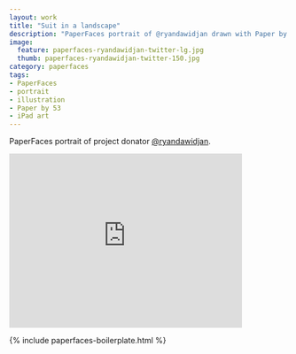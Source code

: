```yaml
---
layout: work
title: "Suit in a landscape"
description: "PaperFaces portrait of @ryandawidjan drawn with Paper by 53 on an iPad."
image: 
  feature: paperfaces-ryandawidjan-twitter-lg.jpg
  thumb: paperfaces-ryandawidjan-twitter-150.jpg
category: paperfaces
tags: 
- PaperFaces
- portrait
- illustration
- Paper by 53
- iPad art
---
```


PaperFaces portrait of project donator [@ryandawidjan](http://twitter.com/ryandawidjan).

<iframe width="420" height="315" src="http://www.youtube.com/embed/OhQJoyX-t0w" frameborder="0"> </iframe>

{% include paperfaces-boilerplate.html %}